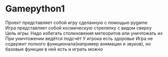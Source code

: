 # Gamepython1
 
Проект представляет собой игру сделанную с помощью pygame  
Игра представляет собой космическую стрелялку с видом сверху  
Цель игры: Надо избегать столкновения метеоритов или уничтожать их
При уничтожении ведётся подсчёт 
У игрока есть здоровье
Игра не содержит полного функционала(например анимации и звуков), но базовые функции в ней есть и играть можно
